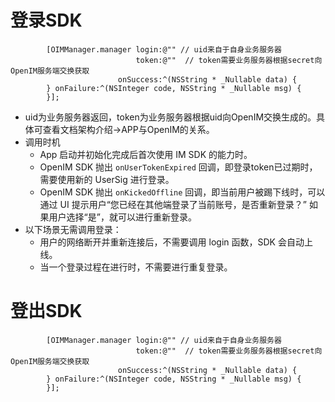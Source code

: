 # 登录SDK

```objc
        [OIMManager.manager login:@"" // uid来自于自身业务服务器
                            token:@""  // token需要业务服务器根据secret向OpenIM服务端交换获取
                        onSuccess:^(NSString * _Nullable data) {
        } onFailure:^(NSInteger code, NSString * _Nullable msg) {
        }];

```

- uid为业务服务器返回，token为业务服务器根据uid向OpenIM交换生成的。具体可查看文档架构介绍->APP与OpenIM的关系。
- 调用时机
  - App 启动并初始化完成后首次使用 IM SDK 的能力时。
  - OpenIM SDK 抛出 `onUserTokenExpired` 回调，即登录token已过期时，需要使用新的 UserSig 进行登录。
  - OpenIM SDK 抛出 `onKickedOffline` 回调，即当前用户被踢下线时，可以通过 UI 提示用户“您已经在其他端登录了当前账号，是否重新登录？” 如果用户选择“是”，就可以进行重新登录。
- 以下场景无需调用登录：
  - 用户的网络断开并重新连接后，不需要调用 login 函数，SDK 会自动上线。
  - 当一个登录过程在进行时，不需要进行重复登录。

# 登出SDK

```objc
        [OIMManager.manager login:@"" // uid来自于自身业务服务器
                            token:@""  // token需要业务服务器根据secret向OpenIM服务端交换获取
                        onSuccess:^(NSString * _Nullable data) {
        } onFailure:^(NSInteger code, NSString * _Nullable msg) {
        }];
```

